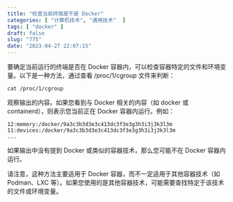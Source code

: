 ```yaml
---
title: "检查当前终端是不是 Docker"
categories: [ "计算机技术", "通用技术"  ]
tags: [ "docker" ]
draft: false
slug: "775"
date: "2023-04-27 22:07:15"
---
```


要确定当前运行的终端是否在 Docker 容器内，可以检查容器特定的文件和环境变量。以下是一种方法，通过查看 /proc/1/cgroup 文件来判断：

```
cat /proc/1/cgroup
```

观察输出的内容。如果您看到与 Docker 相关的内容（如 docker 或 containerd），则表示您当前正在 Docker 容器内运行。例如：

```
12:memory:/docker/9a3c3b3d3e3c413dc3f3e3g3h3i3j3k3l3m
11:devices:/docker/9a3c3b3d3e3c413dc3f3e3g3h3i3j3k3l3m
...
```

如果输出中没有提到 Docker 或类似的容器技术，那么您可能不在 Docker 容器内运行。

请注意，这种方法主要适用于 Docker 容器，而不一定适用于其他容器技术（如 Podman、LXC 等）。如果您使用的是其他容器技术，可能需要查找特定于该技术的文件或环境变量。

